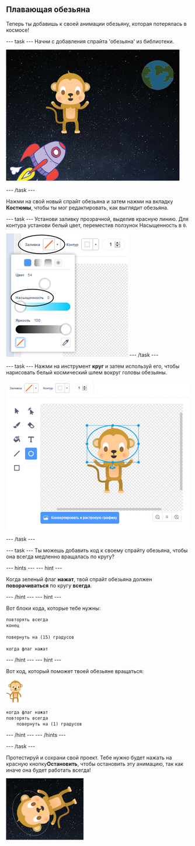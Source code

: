 ## Плавающая обезьяна

Теперь ты добавишь к своей анимации обезьяну, которая потерялась в космосе!

\--- task \--- Начни с добавления спрайта 'обезьяна' из библиотеки.

![Добавление спрайта обезьяна](images/space-monkey-sprite.png)

\--- /task \---

Нажми на свой новый спрайт обезьяна и затем нажми на вкладку **Костюмы**, чтобы ты мог редактировать, как выглядит обезьяна.

\--- task \--- Установи заливку прозрачной, выделив красную линию. Для контура установи белый цвет, переместив ползунок Насыщенность в `0`.

![Сделай белый цвет](images/make-white.png) \--- /task \---

\--- task \--- Нажми на инструмент **круг** и затем используй его, чтобы нарисовать белый космический шлем вокруг головы обезьяны.

![Космический шлем обезьяны](images/space-monkey-edit.png)

\--- /task \---

\--- task \--- Ты можешь добавить код к своему спрайту обезьяна, чтобы она всегда медленно вращалась по кругу?

\--- hints \--- \--- hint \---

Когда зеленый флаг **нажат**, твой спрайт обезьяна должен **поворачиваться** по кругу **всегда**.

\--- /hint \--- \--- hint \---

Вот блоки кода, которые тебе нужны:

```blocks3
повторять всегда
конец

повернуть на (15) градусов

когда флаг нажат
```

\--- /hint \--- \--- hint \---

Вот код, который поможет твоей обезьяне вращаться:

![Спрайт обезьяна](images/sprite-monkey.png)

```blocks3
когда флаг нажат
повторять всегда
    повернуть на (1) градусов
```

\--- /hint \--- \--- /hints \---

\--- /task \---

Протестируй и сохрани свой проект. Тебе нужно будет нажать на красную кнопку**Остановить**, чтобы остановить эту анимацию, так как иначе она будет работать всегда!

![Проверь вращающуюся обезьяну](images/space-spin-test.png)